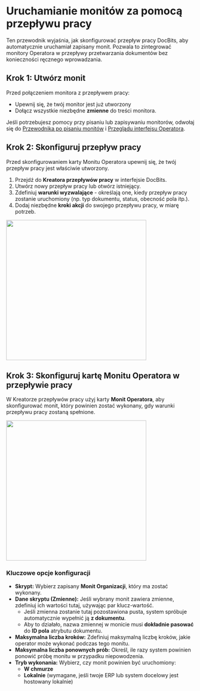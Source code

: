 # Uruchamianie monitów za pomocą przepływu pracy

Ten przewodnik wyjaśnia, jak skonfigurować przepływ pracy DocBits, aby automatycznie uruchamiał zapisany monit. Pozwala to zintegrować monitory Operatora w przepływy przetwarzania dokumentów bez konieczności ręcznego wprowadzania.

## Krok 1: Utwórz monit

Przed połączeniem monitora z przepływem pracy:

* Upewnij się, że twój monitor jest już utworzony
* Dołącz wszystkie niezbędne **zmienne** do treści monitora.

Jeśli potrzebujesz pomocy przy pisaniu lub zapisywaniu monitorów, odwołaj się do [Przewodnika po pisaniu monitów](../prompt-writing-guide.md) i [Przeglądu interfejsu Operatora](../).

## Krok 2: Skonfiguruj przepływ pracy

Przed skonfigurowaniem karty Monitu Operatora upewnij się, że twój przepływ pracy jest właściwie utworzony.

1. Przejdź do **Kreatora przepływów pracy** w interfejsie DocBits.
2. Utwórz nowy przepływ pracy lub otwórz istniejący.
3. Zdefiniuj **warunki wyzwalające** - określają one, kiedy przepływ pracy zostanie uruchomiony (np. typ dokumentu, status, obecność pola itp.).
4. Dodaj niezbędne **kroki akcji** do swojego przepływu pracy, w miarę potrzeb.

<div align="left"><img src="https://docs.docbits.com/~gitbook/image?url=https%3A%2F%2F578966019-files.gitbook.io%2F%7E%2Ffiles%2Fv0%2Fb%2Fgitbook-x-prod.appspot.com%2Fo%2Fspaces%252FT2n2w4uDCJvv7CJ5zrdk%252Fuploads%252Fd3qJJhFDHTXDUfUedjaF%252Fimage.png%3Falt%3Dmedia%26token%3D310f9e9c-9e79-4987-af01-2d914f1abbe7&#x26;width=768&#x26;dpr=4&#x26;quality=100&#x26;sign=873cf566&#x26;sv=2" alt="" width="375"></div>

## Krok 3: Skonfiguruj kartę Monitu Operatora w przepływie pracy

W Kreatorze przepływów pracy użyj karty **Monit Operatora**, aby skonfigurować monit, który powinien zostać wykonany, gdy warunki przepływu pracy zostaną spełnione.

<div align="left"><img src="https://docs.docbits.com/~gitbook/image?url=https%3A%2F%2F578966019-files.gitbook.io%2F%7E%2Ffiles%2Fv0%2Fb%2Fgitbook-x-prod.appspot.com%2Fo%2Fspaces%252FT2n2w4uDCJvv7CJ5zrdk%252Fuploads%252Fg11jtpdL4j3mJveYvWSX%252Fimage.png%3Falt%3Dmedia%26token%3Db208669e-b6a8-4879-b08b-d9ba353e908d&#x26;width=768&#x26;dpr=4&#x26;quality=100&#x26;sign=974876f7&#x26;sv=2" alt="" width="375"></div>

### Kluczowe opcje konfiguracji

* **Skrypt:** Wybierz zapisany **Monit Organizacji**, który ma zostać wykonany.
* **Dane skryptu (Zmienne):** Jeśli wybrany monit zawiera zmienne, zdefiniuj ich wartości tutaj, używając par klucz-wartość.
  * Jeśli zmienna zostanie tutaj pozostawiona pusta, system spróbuje automatycznie wypełnić ją **z dokumentu**.
  * Aby to działało, nazwa zmiennej w monicie musi **dokładnie pasować** do **ID pola** atrybutu dokumentu.
* **Maksymalna liczba kroków:** Zdefiniuj maksymalną liczbę kroków, jakie operator może wykonać podczas tego monitu.
* **Maksymalna liczba ponownych prób:** Określ, ile razy system powinien ponowić próbę monitu w przypadku niepowodzenia.
* **Tryb wykonania:** Wybierz, czy monit powinien być uruchomiony:
  * **W chmurze**
  * **Lokalnie** (wymagane, jeśli twoje ERP lub system docelowy jest hostowany lokalnie)
